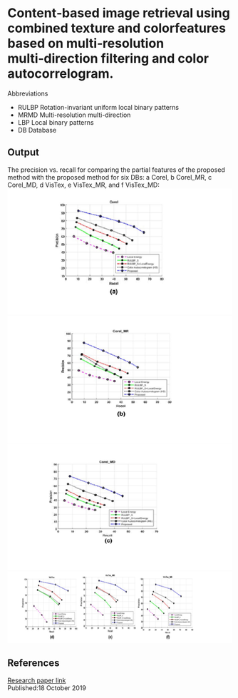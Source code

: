 # Content‑based image retrieval using combined texture and colorfeatures based on multi‑resolution multi‑direction filtering and color autocorrelogram.
Abbreviations
* RULBP Rotation-invariant uniform local binary patterns
* MRMD Multi-resolution multi-direction
* LBP Local binary patterns
* DB Database
## Output
The precision vs. recall for comparing the partial features of the proposed method with the proposed method for six DBs: a Corel, b
Corel_MR, c Corel_MD, d VisTex, e VisTex_MR, and f VisTex_MD:
![](images/a.png) ![](images/b.png)
![](images/c.png)
![](images/d.png)


## References
[Research paper link](https://link.springer.com/article/10.1007/s12652-019-01466-0)
<br>Published:18 October 2019
